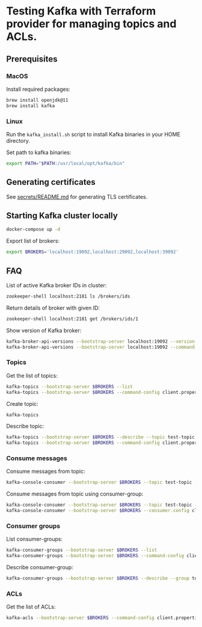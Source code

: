 # Testing Kafka with Terraform provider for managing topics and ACLs.

## Prerequisites

### MacOS

Install required packages:

```bash
brew install openjdk@11
brew install kafka
```

### Linux

Run the `kafka_install.sh` script to install Kafka binaries in your HOME directory.

Set path to kafka binaries:

```bash
export PATH="$PATH:/usr/local/opt/kafka/bin"
```

## Generating certificates

See [secrets/README.md](secrets/README.md) for generating TLS certificates.

## Starting Kafka cluster locally

```bash
docker-compose up -d
```

Export list of brokers:

```bash
export BROKERS='localhost:19092,localhost:29092,localhost:39092'
```

## FAQ

List of active Kafka broker IDs in cluster:

```bash
zookeeper-shell localhost:2181 ls /brokers/ids
```

Return details of broker with given ID:

```bash
zookeeper-shell localhost:2181 get /brokers/ids/1
```

Show version of Kafka broker:

```bash
kafka-broker-api-versions --bootstrap-server localhost:19092 --version   (PLAINTEXT)
kafka-broker-api-versions --bootstrap-server localhost:19092 --command-config client.properties --version  (TLS)
```

### Topics

Get the list of topics:

```bash
kafka-topics --bootstrap-server $BROKERS --list
kafka-topics --bootstrap-server $BROKERS --command-config client.properties --list
```

Create topic:

```bash
kafka-topics 
```

Describe topic:

```bash
kafka-topics --bootstrap-server $BROKERS --describe --topic test-topic
kafka-topics --bootstrap-server $BROKERS --command-config client.properties --describe --topic test-topic
```

### Consume messages

Consume messages from topic:

```bash
kafka-console-consumer --bootstrap-server $BROKERS --topic test-topic --from-beginning
```

Consume messages from topic using consumer-group:

```bash
kafka-console-consumer --bootstrap-server $BROKERS --topic test-topic --group test-consumer-group
kafka-console-consumer --bootstrap-server $BROKERS --consumer.config client.properties --topic test-topic --group test-consumer-group
```

### Consumer groups

List consumer-groups:

```bash
kafka-consumer-groups --bootstrap-server $BROKERS --list
kafka-consumer-groups --bootstrap-server $BROKERS --command-config client.properties --list
```

Describe consumer-group:

```bash
kafka-consumer-groups --bootstrap-server $BROKERS --describe --group test-consumer-group
```

### ACLs

Get the list of ACLs:

```bash
kafka-acls --bootstrap-server $BROKERS --command-config client.properties --list
```

